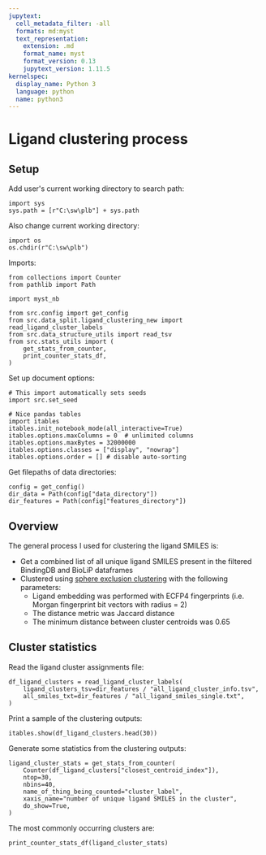 ```yaml
---
jupytext:
  cell_metadata_filter: -all
  formats: md:myst
  text_representation:
    extension: .md
    format_name: myst
    format_version: 0.13
    jupytext_version: 1.11.5
kernelspec:
  display_name: Python 3
  language: python
  name: python3
---
```


# Ligand clustering process

## Setup

Add user's current working directory to search path:
```{code-cell}
import sys
sys.path = [r"C:\sw\plb"] + sys.path
```

Also change current working directory:
```{code-cell}
import os
os.chdir(r"C:\sw\plb")
```

Imports:
```{code-cell}
from collections import Counter
from pathlib import Path

import myst_nb

from src.config import get_config
from src.data_split.ligand_clustering_new import read_ligand_cluster_labels
from src.data_structure_utils import read_tsv
from src.stats_utils import (
    get_stats_from_counter,
    print_counter_stats_df,
)
```

Set up document options:
```{code-cell}
# This import automatically sets seeds
import src.set_seed

# Nice pandas tables
import itables
itables.init_notebook_mode(all_interactive=True)
itables.options.maxColumns = 0  # unlimited columns
itables.options.maxBytes = 32000000
itables.options.classes = ["display", "nowrap"]
itables.options.order = [] # disable auto-sorting
```

Get filepaths of data directories:
```{code-cell}
config = get_config()
dir_data = Path(config["data_directory"])
dir_features = Path(config["features_directory"])
```

## Overview

The general process I used for clustering the ligand SMILES is:

- Get a combined list of all unique ligand SMILES present in the filtered BindingDB and BioLiP dataframes
- Clustered using [sphere exclusion clustering](https://rdkit.blogspot.com/2020/11/sphere-exclusion-clustering-with-rdkit.html)
 with the following parameters:
  - Ligand embedding was performed with ECFP4 fingerprints (i.e. Morgan fingerprint bit vectors with radius = 2)
  - The distance metric was Jaccard distance
  - The minimum distance between cluster centroids was 0.65


## Cluster statistics

Read the ligand cluster assignments file:
```{code-cell}
df_ligand_clusters = read_ligand_cluster_labels(
    ligand_clusters_tsv=dir_features / "all_ligand_cluster_info.tsv",
    all_smiles_txt=dir_features / "all_ligand_smiles_single.txt",
)
```

Print a sample of the clustering outputs:
```{code-cell}
itables.show(df_ligand_clusters.head(30))
```

Generate some statistics from the clustering outputs:
```{code-cell}
ligand_cluster_stats = get_stats_from_counter(
    Counter(df_ligand_clusters["closest_centroid_index"]),
    ntop=30,
    nbins=40,
    name_of_thing_being_counted="cluster_label",
    xaxis_name="number of unique ligand SMILES in the cluster",
    do_show=True,
)
```

The most commonly occurring clusters are:
```{code-cell}
print_counter_stats_df(ligand_cluster_stats)
```
